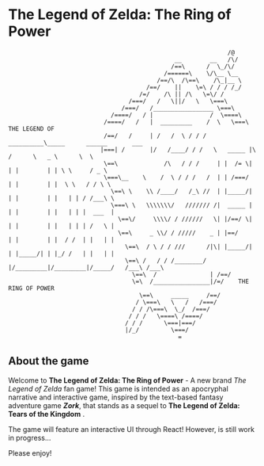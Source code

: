 # The Legend of Zelda: The Ring of Power

```
                                                              /@
                                               __        __   /\/
                                              /==\      /  \_/\/   
                                            /======\    \/\__ \__
                                          /==/\  /\==\    /\_|__ \
                                       /==/    ||    \=\ / / / /_/
                                     /=/    /\ || /\   \=\/ /     
                                  /===/   /   \||/   \   \===\
                                /===/   /_________________ \===\
                             /====/   / |                /  \====\
                           /====/   /   |  _________    /  \   \===\    THE LEGEND OF 
                           /==/   /     | /   /  \ / / /  __________\_____      ______       ___
                          |===| /       |/   /____/ / /   \   _____ |\   /      \   _ \      \  \
                           \==\             /\   / / /     | |  /= \| | |        | | \ \     / _ \
                           \===\__    \    /  \ / / /   /  | | /===/  | |        | |  \ \   / / \ \
                             \==\ \    \\ /____/   /_\ //  | |_____/| | |        | |   | | / /___\ \
                             \===\ \   \\\\\\\/   /////// /|  _____ | | |        | |   | | |  ___  |
                               \==\/     \\\\/ / //////   \| |/==/ \| | |        | |   | | | /   \ |
                               \==\     _ \\/ / /////    _ | |==/     | |        | |  / /  | |   | |
                                 \==\  / \ / / ///      /|\| |_____/| | |_____/| | |_/ /   | |   | |
                                 \==\ /   / / /________/ |/_________|/_________|/_____/   /___\ /___\
                                   \==\  /               | /==/
                                   \=\  /________________|/=/    THE RING OF POWER
                                     \==\     _____     /==/ 
                                    / \===\   \   /   /===/
                                   / / /\===\  \_/  /===/
                                  / / /   \====\ /====/
                                 / / /      \===|===/
                                 |/_/         \===/
                                                =

```
## About the game

Welcome to **The Legend of Zelda: The Ring of Power** - A new brand *The Legend of Zelda* fan game!
This game is intended as an apocryphal narrative and interactive game, inspired by the text-based fantasy adventure game __*Zork*__, that stands as a sequel to **The Legend of Zelda: Tears of the Kingdom** .

The game will feature an interactive UI through React! However, is still work in progress...


Please enjoy!
